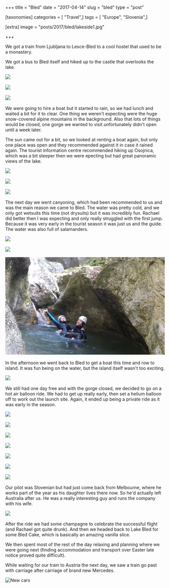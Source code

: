 +++
title = "Bled"
date = "2017-04-14"
slug = "bled"
type = "post"

[taxonomies]
categories = [ "Travel",]
tags = [ "Europe", "Slovenia",]

[extra]
image = "posts/2017/bled/lakeside1.jpg"

+++

We got a train from Ljubljana to Lesce-Bled to a cool hostel that used to be a monastery.

We got a bus to Bled itself and hiked up to the castle that overlooks the lake.

![](lakeside1.jpg "")

![](lakeside2.jpg "")

![](island.jpg "")

We were going to hire a boat but it started to rain, so we had lunch and waited a bit for it to clear.
One thing we weren't expecting were the huge snow-covered alpine mountains in the background.
Also that lots of things would be closed, one gorge we wanted to visit unfortunately didn't open until a week later.

The sun came out for a bit, so we looked at renting a boat again, but only one place was open and they recommended against it in case it rained again.
The tourist information centre recommended hiking up Osojnica, which was a bit steeper then we were epecting but had great panoramic views of the lake.

![](hike1.jpg "")

![](hike2.jpg "")

![](hike3.jpg "")

The next day we went canyoning, which had been recommended to us and was the main reason we came to Bled.
The water was pretty cold, and we only got wetsuits this time (not drysuits) but it was incredibly fun.
Rachael did better then I was expecting and only really struggled with the first jump. Because it was very early in the tourist season it was just us and the guide. The water was also full of salamanders.

![](canyon1.jpg "")

![](canyon2.jpg "")

![](canyon3.jpg "")

In the afternoon we went back to Bled to get a boat this time and row to island. It was fun being on the water, but the island itself wasn't too exciting.

![](rowboat.jpg "")

We still had one day free and with the gorge closed, we decided to go on a hot air balloon ride.
We had to get up really early, then set a helium balloon off to work out the launch site.
Again, it ended up being a private ride as it was early in the season.

![](balloon1.jpg "")

![](balloon2.jpg "")

![](balloon3.jpg "")

![](balloon4.jpg "")

![](balloon4a.jpg "")

![](balloon4b.jpg "")

![](balloon5.jpg "")

Our pilot was Slovenian but had just come back from Melbourne, where he works part of the year as his daughter lives there now. So he'd actually left Australia after us. He was a really interesting guy and runs the company with his wife.

![](balloon6.jpg "")

After the ride we had some champagne to celebrate the successful flight (and Rachael got quite drunk). And then we headed back to Lake Bled for some Bled Cake, which is basically an amazing vanilla slice.

We then spent most of the rest of the day relaxing and planning where we were going next (finding accommodation and transport over Easter late notice proved quite difficult).

While waiting for our train to Austria the next day, we saw a train go past with carriage after carriage of brand new Mercedes.

![](car-train.jpg "New cars")